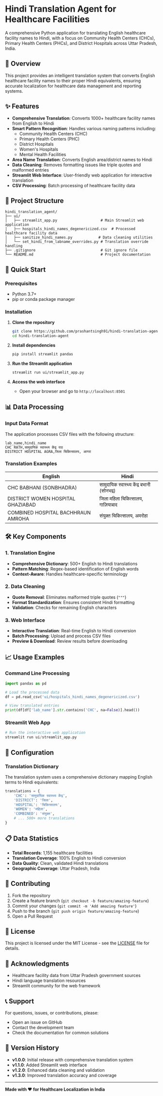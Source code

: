 # Hindi Translation Agent for Healthcare Facilities

A comprehensive Python application for translating English healthcare facility names to Hindi, with a focus on Community Health Centers (CHCs), Primary Health Centers (PHCs), and District Hospitals across Uttar Pradesh, India.

## 🏥 Overview

This project provides an intelligent translation system that converts English healthcare facility names to their proper Hindi equivalents, ensuring accurate localization for healthcare data management and reporting systems.

## ✨ Features

- **Comprehensive Translation**: Converts 1000+ healthcare facility names from English to Hindi
- **Smart Pattern Recognition**: Handles various naming patterns including:
  - Community Health Centers (CHC)
  - Primary Health Centers (PHC) 
  - District Hospitals
  - Women's Hospitals
  - Mental Health Facilities
- **Area Name Translation**: Converts English area/district names to Hindi
- **Data Cleaning**: Removes formatting issues like triple quotes and malformed entries
- **Streamlit Web Interface**: User-friendly web application for interactive translation
- **CSV Processing**: Batch processing of healthcare facility data

## 📁 Project Structure

```
hindi_translation_agent/
├── ui/
│   ├── streamlit_app.py                    # Main Streamlit web application
│   ├── hospitals_hindi_names_degenericized.csv  # Processed healthcare facility data
│   ├── sanitize_hindi_names.py            # Data cleaning utilities
│   └── set_hindi_from_labname_overrides.py # Translation override handling
├── .gitignore                              # Git ignore file
└── README.md                               # Project documentation
```

## 🚀 Quick Start

### Prerequisites

- Python 3.7+
- pip or conda package manager

### Installation

1. **Clone the repository**
   ```bash
   git clone https://github.com/prashantsingh91/hindi-translation-agent.git
   cd hindi-translation-agent
   ```

2. **Install dependencies**
   ```bash
   pip install streamlit pandas
   ```

3. **Run the Streamlit application**
   ```bash
   streamlit run ui/streamlit_app.py
   ```

4. **Access the web interface**
   - Open your browser and go to `http://localhost:8501`

## 📊 Data Processing

### Input Data Format
The application processes CSV files with the following structure:
```csv
lab_name,hindi_name
CHC RATH,सामुदायिक स्वास्थ्य केंद्र राठ
DISTRICT HOSPITAL AGRA,जिला चिकित्सालय, आगरा
```

### Translation Examples

| English | Hindi |
|---------|-------|
| CHC BABHANI (SONBHADRA) | सामुदायिक स्वास्थ्य केंद्र बभानी (सोनभद्र) |
| DISTRICT WOMEN HOSPITAL GHAZIABAD | जिला महिला चिकित्सालय, गाज़ियाबाद |
| COMBINED HOSPITAL BACHHRAUN AMROHA | संयुक्त चिकित्सालय, अमरोहा |

## 🛠️ Key Components

### 1. Translation Engine
- **Comprehensive Dictionary**: 500+ English to Hindi translations
- **Pattern Matching**: Regex-based identification of English words
- **Context-Aware**: Handles healthcare-specific terminology

### 2. Data Cleaning
- **Quote Removal**: Eliminates malformed triple quotes (`"""`)
- **Format Standardization**: Ensures consistent Hindi formatting
- **Validation**: Checks for remaining English characters

### 3. Web Interface
- **Interactive Translation**: Real-time English to Hindi conversion
- **Batch Processing**: Upload and process CSV files
- **Preview & Download**: Review results before downloading

## 📈 Usage Examples

### Command Line Processing
```python
import pandas as pd

# Load the processed data
df = pd.read_csv('ui/hospitals_hindi_names_degenericized.csv')

# View translated entries
print(df[df['lab_name'].str.contains('CHC', na=False)].head())
```

### Streamlit Web App
```python
# Run the interactive web application
streamlit run ui/streamlit_app.py
```

## 🔧 Configuration

### Translation Dictionary
The translation system uses a comprehensive dictionary mapping English terms to Hindi equivalents:

```python
translations = {
    'CHC': 'सामुदायिक स्वास्थ्य केंद्र',
    'DISTRICT': 'जिला',
    'HOSPITAL': 'चिकित्सालय',
    'WOMEN': 'महिला',
    'COMBINED': 'संयुक्त',
    # ... 500+ more translations
}
```

## 📋 Data Statistics

- **Total Records**: 1,155 healthcare facilities
- **Translation Coverage**: 100% English to Hindi conversion
- **Data Quality**: Clean, validated Hindi translations
- **Geographic Coverage**: Uttar Pradesh, India

## 🤝 Contributing

1. Fork the repository
2. Create a feature branch (`git checkout -b feature/amazing-feature`)
3. Commit your changes (`git commit -m 'Add amazing feature'`)
4. Push to the branch (`git push origin feature/amazing-feature`)
5. Open a Pull Request

## 📝 License

This project is licensed under the MIT License - see the [LICENSE](LICENSE) file for details.

## 🙏 Acknowledgments

- Healthcare facility data from Uttar Pradesh government sources
- Hindi language translation resources
- Streamlit community for the web framework

## 📞 Support

For questions, issues, or contributions, please:
- Open an issue on GitHub
- Contact the development team
- Check the documentation for common solutions

## 🔄 Version History

- **v1.0.0**: Initial release with comprehensive translation system
- **v1.1.0**: Added Streamlit web interface
- **v1.2.0**: Enhanced data cleaning and validation
- **v1.3.0**: Improved translation accuracy and coverage

---

**Made with ❤️ for Healthcare Localization in India**